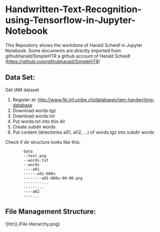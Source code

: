 # Handwritten-Text-Recognition-using-Tensorflow-in-Jupyter-Notebook
This Repository shows the workdone of Harald Scheidl in Jupyter Notebook. 
Some documents are directly imported from githubharald/SimpleHTR a github account of Herald Scheidl
(https://github.com/githubharald/SimpleHTR)
## Data Set:
Get IAM dataset
1. Register at: http://www.fki.inf.unibe.ch/databases/iam-handwriting-database
2. Download words.tgz 
3. Download words.txt
4. Put words.txt into this dir
5. Create subdir words
6. Put content (directories a01, a02, ...) of words.tgz into subdir words

Check if dir structure looks like this:

            data
            --test.png
            --words.txt
            --words
            ----a01
            ------a01-000u
            --------a01-000u-00-00.png
            --------...
            ------...
            ----a02
            ----...
## File Management Structure:
![htr](./File Hierarchy.png)
